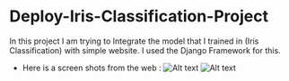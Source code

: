 # Deploy-Iris-Classification-Project

In this project I am trying to Integrate the model that I trained in (Iris Classification) with simple website.
I used the Django Framework for this.

- Here is a screen shots from the web :
   ![Alt text](image1.png)
   ![Alt text](image2.png)

